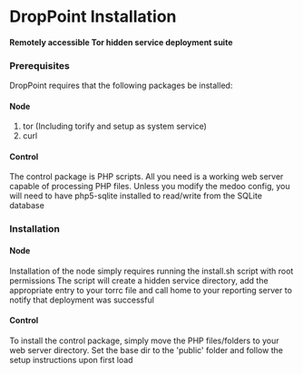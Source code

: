 # DropPoint Installation
#### Remotely accessible Tor hidden service deployment suite

### Prerequisites
DropPoint requires that the following packages be installed:

#### Node
1. tor (Including torify and setup as system service)
2. curl

#### Control
The control package is PHP scripts. All you need is a working web server capable of processing PHP files. 
Unless you modify the medoo config, you will need to have php5-sqlite installed to read/write from the SQLite database


### Installation
#### Node
Installation of the node simply requires running the install.sh script with root permissions
The script will create a hidden service directory, add the appropriate entry to your torrc file and call home to your reporting server to notify that deployment was successful

#### Control
To install the control package, simply move the PHP files/folders to your web server directory. Set the base dir to the 'public' folder and follow the setup instructions upon first load
